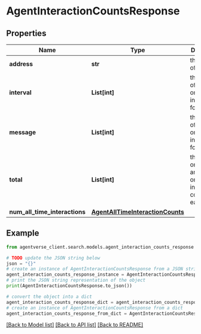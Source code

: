 # AgentInteractionCountsResponse


## Properties

Name | Type | Description | Notes
------------ | ------------- | ------------- | -------------
**address** | **str** | the address of the agent | 
**interval** | **List[int]** | the number of on_interval interactions for each day | 
**message** | **List[int]** | the number of on_message interactions for each day | 
**total** | **List[int]** | the sum of on_interval and on_message interaction counts for each day | 
**num_all_time_interactions** | [**AgentAllTimeInteractionCounts**](AgentAllTimeInteractionCounts.md) |  | 

## Example

```python
from agentverse_client.search.models.agent_interaction_counts_response import AgentInteractionCountsResponse

# TODO update the JSON string below
json = "{}"
# create an instance of AgentInteractionCountsResponse from a JSON string
agent_interaction_counts_response_instance = AgentInteractionCountsResponse.from_json(json)
# print the JSON string representation of the object
print(AgentInteractionCountsResponse.to_json())

# convert the object into a dict
agent_interaction_counts_response_dict = agent_interaction_counts_response_instance.to_dict()
# create an instance of AgentInteractionCountsResponse from a dict
agent_interaction_counts_response_from_dict = AgentInteractionCountsResponse.from_dict(agent_interaction_counts_response_dict)
```
[[Back to Model list]](../README.md#documentation-for-models) [[Back to API list]](../README.md#documentation-for-api-endpoints) [[Back to README]](../README.md)


